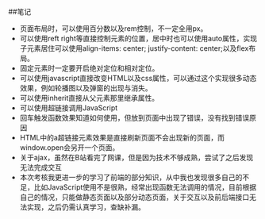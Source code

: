 ##笔记
+ 页面布局时，可以使用百分数以及rem控制，不一定全用px。
+ 可以使用reft right等直接控制元素的位置，居中时也可以使用auto属性，实现子元素居住可以使用align-items: center; justify-content: center;以及flex布局。
+ 固定元素时一定要开启绝对定位和相对定位。
+ 可以使用javascript直接改变HTML以及css属性，可以通过这个实现很多动态效果，例如轮播图以及弹窗的出现与消失。
+ 可以使用inherit直接从父元素那里继承属性。
+ 可以使用超链接调用JavaScript
+ 回车触发函数效果知道如何使用，但放到页面中出现了错误，没有找到错误原因
+ HTML中的a超链接元素效果是直接刷新页面不会出现新的页面，而window.open会另开一个页面。
+ 关于ajax，虽然在B站看完了网课，但是因为技术不够成熟，尝试了之后发现无法完成交互
+ 本次考核我更进一步的学习了前端的部分知识，从中我也发现很多自己的不足，比如JavaScript使用不是很熟，经常出现函数无法调用的情况，目前根据自己的情况，只能做静态页面以及部分动态页面，关于交互以及前后端接口无法实现，之后仍需认真学习，查缺补漏。